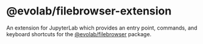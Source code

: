 # @evolab/filebrowser-extension

An extension for JupyterLab which provides an entry point, commands, and keyboard shortcuts for the [@evolab/filebrowser](../filebrowser) package.
